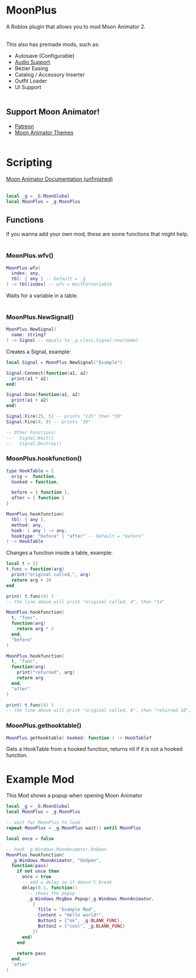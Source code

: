 # MoonPlus
A Roblox plugin that allows you to mod Moon Animator 2.<br><br>

This also has premade mods, such as:
 - Autosave (Configurable)
 - <a href="https://youtu.be/9lsvWiSNLZ0">Audio Support</a>
 - Bézier Easing
 - Catalog / Accessory Inserter
 - Outfit Loader
 - UI Support
<br><br>

## Support Moon Animator!
- <a href="https://www.patreon.com/moonanimator">Patreon</a>
- <a href="https://create.roblox.com/store/plugins?creatorName=xsixx">Moon Animator Themes</a><br><br>

# Scripting

<a href="https://zildjibian.github.io/moon-plus">
 Moon Animator Documentation (unfinished)
</a><br><br>

```lua
local _g = _G.MoonGlobal
local MoonPlus = _g.MoonPlus
```

## Functions
If you wanna add your own mod, these are some functions that might help.<br><br>

### MoonPlus.wfv()
```lua
MoonPlus.wfv(
  index: any,
  tbl: { any } -- Default = _g
) -> tbl[index] -- wfv = WaitForVariable
```
Waits for a variable in a table.<br><br>

### MoonPlus.NewSignal()
```lua
MoonPlus.NewSignal(
  name: string?
) -> Signal -- equals to _g.class.Signal:new(name)
```
Creates a Signal, example:
```lua
local Signal = MoonPlus.NewSignal("Example")

Signal:Connect(function(a1, a2)
  print(a1 * a2)
end)

Signal:Once(function(a1, a2)
  print(a1 + a2)
end)

Signal:Fire(25, 5) -- prints "125" then "30"
Signal:Fire(4, 9) -- prints "36"

-- Other Functions:
--   Signal:Wait()
--   Signal:Destroy()
```

### MoonPlus.hookfunction()
```lua
type HookTable = {
  orig =  function,
  hooked = function,

  before = { function },
  after = { function }
}

MoonPlus.hookfunction(
  tbl: { any },
  method: any,
  hook: ( any ) -> any,
  hooktype: "before" | "after" -- Default = "before"
) -> HookTable
```
Changes a function inside a table, example:
```lua
local t = {}
t.func = function(arg)
  print("original called,", arg)
  return arg + 10
end

print( t.func(4) )
-- the line above will print "original called, 4", then "14"

MoonPlus.hookfunction(
  t, "func",
  function(arg)
    return arg * 2
  end,
  "before"
)

MoonPlus.hookfunction(
  t, "func",
  function(arg)
    print("returned", arg)
    return arg
  end,
  "after"
)

print( t.func(4) )
-- the line above will print "original called, 8", then "returned 18", then "18"
```
### MoonPlus.gethooktable()
```lua
MoonPlus.gethooktable( hooked: function ) -> HookTable?
```
Gets a HookTable from a hooked function, returns nil if it is not a hooked function.
# Example Mod
This Mod shows a popup when opening Moon Animator
```lua
local _g = _G.MoonGlobal
local MoonPlus = _g.MoonPlus

-- wait for MoonPlus to load
repeat MoonPlus = _g.MoonPlus wait() until MoonPlus

local once = false

-- hook _g.Windows.MoonAnimator.OnOpen
MoonPlus.hookfunction(
  _g.Windows.MoonAnimator, "OnOpen",
  function(pass)
    if not once then
      once = true
      -- add a delay so it doesn't break
      delay(0.1, function()
        -- shows the popup
        _g.Windows.MsgBox.Popup(_g.Windows.MoonAnimator,
          {
            Title = "Example Mod", 
            Content = "Hello world!",
            Button1 = {"ok", _g.BLANK_FUNC},
            Button2 = {"cool", _g.BLANK_FUNC}
          })
      end)
    end
    
    return pass
  end,
  'after'
)
```
